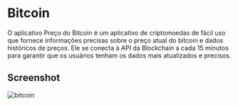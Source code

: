 # Bitcoin
O aplicativo Preço do Bitcoin é um aplicativo de criptomoedas de fácil uso que fornece informações precisas sobre o preço atual do bitcoin e dados históricos de preços. Ele se conecta à API da Blockchain a cada 15 minutos para garantir que os usuários tenham os dados mais atualizados e precisos.
## Screenshot

![bitcoin](https://snz04pap002files.storage.live.com/y4mUKXtA0wvUkeHG8WxP3h69xGRsu6molDYy98BlRV3oWEtKwRHasfbmzPSwixAfbOPUg_Daky3TpYwME7KOhFZkus3lqQ8rWckC85P9G3wh_c88SMgTx25gBRTe6fl1XiXUoMZOG4qigtGAsFRnLLU0Ci7CSfv71hxZ1yzhqz_dwr19Dc5PcDGhsMrRAf1heT5n55V1ZbIE9nP_sJMnJViSR-y2GqTPIKCsqetC-8Dqc4?encodeFailures=1&width=1023&height=889)